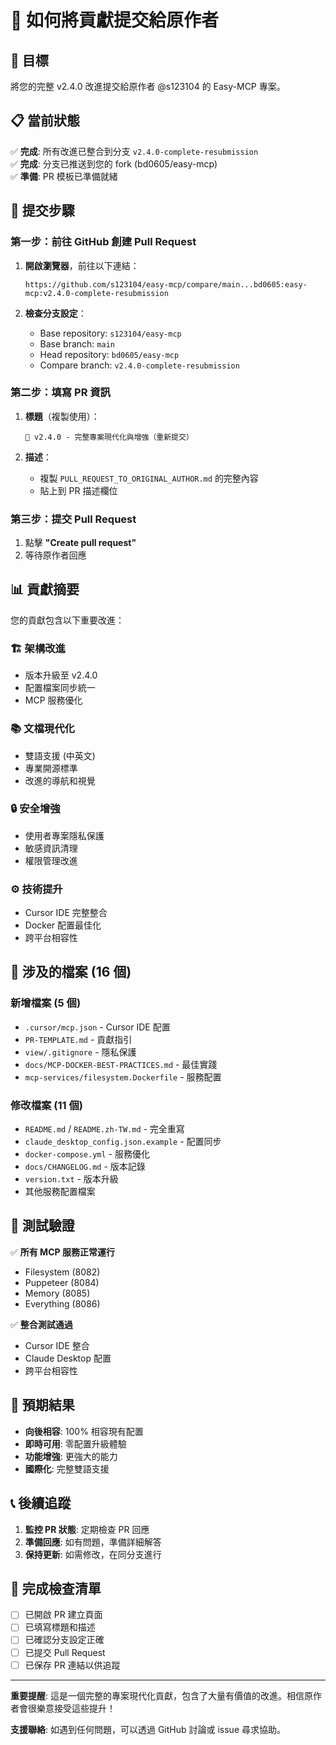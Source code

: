 # 📝 如何將貢獻提交給原作者

## 🎯 目標

將您的完整 v2.4.0 改進提交給原作者 @s123104 的 Easy-MCP 專案。

## 📋 當前狀態

✅ **完成**: 所有改進已整合到分支 `v2.4.0-complete-resubmission`  
✅ **完成**: 分支已推送到您的 fork (bd0605/easy-mcp)  
✅ **準備**: PR 模板已準備就緒

## 🚀 提交步驟

### 第一步：前往 GitHub 創建 Pull Request

1. **開啟瀏覽器**，前往以下連結：
   ```
   https://github.com/s123104/easy-mcp/compare/main...bd0605:easy-mcp:v2.4.0-complete-resubmission
   ```

2. **檢查分支設定**：
   - Base repository: `s123104/easy-mcp`
   - Base branch: `main`
   - Head repository: `bd0605/easy-mcp`
   - Compare branch: `v2.4.0-complete-resubmission`

### 第二步：填寫 PR 資訊

1. **標題**（複製使用）：
   ```
   🚀 v2.4.0 - 完整專案現代化與增強（重新提交）
   ```

2. **描述**：
   - 複製 `PULL_REQUEST_TO_ORIGINAL_AUTHOR.md` 的完整內容
   - 貼上到 PR 描述欄位

### 第三步：提交 Pull Request

1. 點擊 **"Create pull request"**
2. 等待原作者回應

## 📊 貢獻摘要

您的貢獻包含以下重要改進：

### 🏗️ 架構改進
- 版本升級至 v2.4.0
- 配置檔案同步統一
- MCP 服務優化

### 📚 文檔現代化
- 雙語支援 (中英文)
- 專業開源標準
- 改進的導航和視覺

### 🔒 安全增強
- 使用者專案隱私保護
- 敏感資訊清理
- 權限管理改進

### ⚙️ 技術提升
- Cursor IDE 完整整合
- Docker 配置最佳化
- 跨平台相容性

## 📁 涉及的檔案 (16 個)

### 新增檔案 (5 個)
- `.cursor/mcp.json` - Cursor IDE 配置
- `PR-TEMPLATE.md` - 貢獻指引
- `view/.gitignore` - 隱私保護
- `docs/MCP-DOCKER-BEST-PRACTICES.md` - 最佳實踐
- `mcp-services/filesystem.Dockerfile` - 服務配置

### 修改檔案 (11 個)
- `README.md` / `README.zh-TW.md` - 完全重寫
- `claude_desktop_config.json.example` - 配置同步
- `docker-compose.yml` - 服務優化
- `docs/CHANGELOG.md` - 版本記錄
- `version.txt` - 版本升級
- 其他服務配置檔案

## 🧪 測試驗證

✅ **所有 MCP 服務正常運行**
- Filesystem (8082)
- Puppeteer (8084)
- Memory (8085)
- Everything (8086)

✅ **整合測試通過**
- Cursor IDE 整合
- Claude Desktop 配置
- 跨平台相容性

## 🎯 預期結果

- **向後相容**: 100% 相容現有配置
- **即時可用**: 零配置升級體驗
- **功能增強**: 更強大的能力
- **國際化**: 完整雙語支援

## 📞 後續追蹤

1. **監控 PR 狀態**: 定期檢查 PR 回應
2. **準備回應**: 如有問題，準備詳細解答
3. **保持更新**: 如需修改，在同分支進行

## 🎉 完成檢查清單

- [ ] 已開啟 PR 建立頁面
- [ ] 已填寫標題和描述
- [ ] 已確認分支設定正確
- [ ] 已提交 Pull Request
- [ ] 已保存 PR 連結以供追蹤

---

**重要提醒**: 這是一個完整的專案現代化貢獻，包含了大量有價值的改進。相信原作者會很樂意接受這些提升！

**支援聯絡**: 如遇到任何問題，可以透過 GitHub 討論或 issue 尋求協助。 